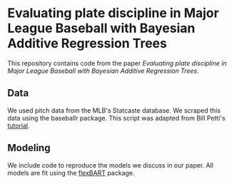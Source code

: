 # Evaluating plate discipline in Major League Baseball with Bayesian Additive Regression Trees

This repository contains code from the paper *Evaluating plate discipline in Major League Baseball with Bayesian Additive Regression Trees*.

## Data

We used pitch data from the MLB's Statcaste database.
We scraped this data using the baseballr package.
This script was adapted from Bill Petti's [tutorial](https://billpetti.github.io/2021-04-02-build-statcast-database-rstats-version-3.0/).

## Modeling

We include code to reproduce the models we discuss in our paper.
All models are fit using the [flexBART](https://github.com/skdeshpande91/flexBART) package.


